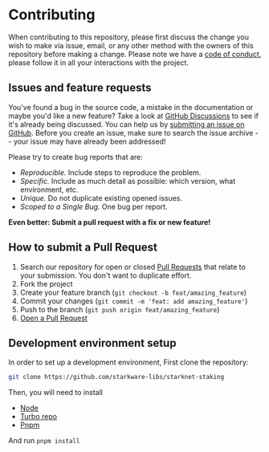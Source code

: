 # Contributing

When contributing to this repository, please first discuss the change you wish to make via issue,
email, or any other method with the owners of this repository before making a change.
Please note we have a [code of conduct](CODE_OF_CONDUCT.md),
please follow it in all your interactions with the project.

## Issues and feature requests

You've found a bug in the source code, a mistake in the documentation or maybe you'd like a new
feature? Take a look at [GitHub Discussions](https://github.com/starkware-libs/starknet-staking/discussions)
to see if it's already being discussed. You can help us by
[submitting an issue on GitHub](https://github.com/starkware-libs/starknet-staking/issues). Before you create
an issue, make sure to search the issue archive -- your issue may have already been addressed!

Please try to create bug reports that are:

- _Reproducible._ Include steps to reproduce the problem.
- _Specific._ Include as much detail as possible: which version, what environment, etc.
- _Unique._ Do not duplicate existing opened issues.
- _Scoped to a Single Bug._ One bug per report.

**Even better: Submit a pull request with a fix or new feature!**

## How to submit a Pull Request

1. Search our repository for open or closed
   [Pull Requests](https://github.com/starkware-libs/starknet-staking/pulls)
   that relate to your submission. You don't want to duplicate effort.
2. Fork the project
3. Create your feature branch (`git checkout -b feat/amazing_feature`)
4. Commit your changes (`git commit -m 'feat: add amazing_feature'`)
5. Push to the branch (`git push origin feat/amazing_feature`)
6. [Open a Pull Request](https://github.com/starkware-libs/starknet-staking/compare?expand=1)


## Development environment setup

In order to set up a development environment, First clone the repository:
```sh
git clone https://github.com/starkware-libs/starknet-staking
```

Then, you will need to install
- [Node](https://nodejs.org/en)
- [Turbo repo](https://turbo.build/)
- [Pnpm](https://pnpm.io/)

And run `pnpm install`
